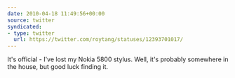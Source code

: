 ```yaml
---
date: 2010-04-18 11:49:56+00:00
source: twitter
syndicated:
- type: twitter
  url: https://twitter.com/roytang/statuses/12393701017/
---
```


It's official - I've lost my Nokia 5800 stylus. Well, it's probably somewhere in the house, but good luck finding it.